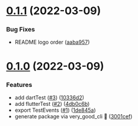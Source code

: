 # [0.1.1](https://github.com/VeryGoodOpenSource/very_good_test_runner/compare/v0.1.0...v) (2022-03-09)

### Bug Fixes

- README logo order ([aaba957](https://github.com/VeryGoodOpenSource/very_good_test_runner/commit/aaba957d3bc6739e7d7314cdb8a0dd1fae5e696d))

# [0.1.0](https://github.com/VeryGoodOpenSource/very_good_test_runner/compare/3001cef12ee5fb5c52a1652ff24209037a225ece...v0.1.0) (2022-03-09)

### Features

- add dartTest ([#3](https://github.com/VeryGoodOpenSource/very_good_test_runner/issues/3)) ([10336d2](https://github.com/VeryGoodOpenSource/very_good_test_runner/commit/10336d2bce2fbb0e19d85d636737dcc7b92b8e77))
- add flutterTest ([#2](https://github.com/VeryGoodOpenSource/very_good_test_runner/issues/2)) ([4db0c6b](https://github.com/VeryGoodOpenSource/very_good_test_runner/commit/4db0c6b0da2d99acad0582a33b8e5885bdc6bf36))
- export TestEvents ([#1](https://github.com/VeryGoodOpenSource/very_good_test_runner/issues/1)) ([1de845a](https://github.com/VeryGoodOpenSource/very_good_test_runner/commit/1de845a0f6ce3fcbdfc77d10f76fe38f4c77a858))
- generate package via very_good_cli 🦄 ([3001cef](https://github.com/VeryGoodOpenSource/very_good_test_runner/commit/3001cef12ee5fb5c52a1652ff24209037a225ece))
